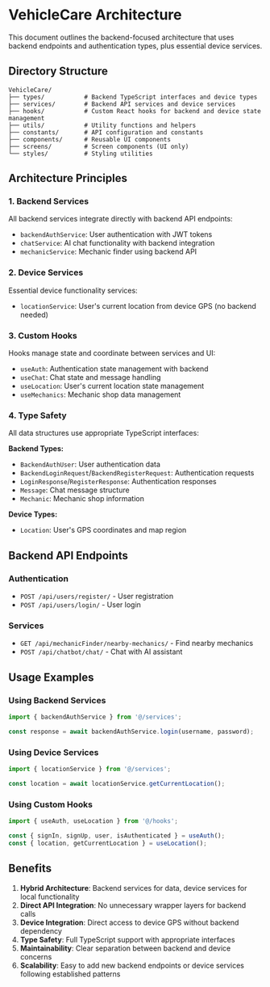 # VehicleCare Architecture

This document outlines the backend-focused architecture that uses backend endpoints and authentication types, plus essential device services.

## Directory Structure

```
VehicleCare/
├── types/           # Backend TypeScript interfaces and device types
├── services/        # Backend API services and device services
├── hooks/           # Custom React hooks for backend and device state management
├── utils/           # Utility functions and helpers
├── constants/       # API configuration and constants
├── components/      # Reusable UI components
├── screens/         # Screen components (UI only)
└── styles/          # Styling utilities
```

## Architecture Principles

### 1. Backend Services
All backend services integrate directly with backend API endpoints:

- `backendAuthService`: User authentication with JWT tokens
- `chatService`: AI chat functionality with backend integration
- `mechanicService`: Mechanic finder using backend API

### 2. Device Services
Essential device functionality services:

- `locationService`: User's current location from device GPS (no backend needed)

### 3. Custom Hooks
Hooks manage state and coordinate between services and UI:

- `useAuth`: Authentication state management with backend
- `useChat`: Chat state and message handling
- `useLocation`: User's current location state management
- `useMechanics`: Mechanic shop data management

### 4. Type Safety
All data structures use appropriate TypeScript interfaces:

**Backend Types:**
- `BackendAuthUser`: User authentication data
- `BackendLoginRequest`/`BackendRegisterRequest`: Authentication requests
- `LoginResponse`/`RegisterResponse`: Authentication responses
- `Message`: Chat message structure
- `Mechanic`: Mechanic shop information

**Device Types:**
- `Location`: User's GPS coordinates and map region

## Backend API Endpoints

### Authentication
- `POST /api/users/register/` - User registration
- `POST /api/users/login/` - User login

### Services
- `GET /api/mechanicFinder/nearby-mechanics/` - Find nearby mechanics
- `POST /api/chatbot/chat/` - Chat with AI assistant

## Usage Examples

### Using Backend Services
```typescript
import { backendAuthService } from '@/services';

const response = await backendAuthService.login(username, password);
```

### Using Device Services
```typescript
import { locationService } from '@/services';

const location = await locationService.getCurrentLocation();
```

### Using Custom Hooks
```typescript
import { useAuth, useLocation } from '@/hooks';

const { signIn, signUp, user, isAuthenticated } = useAuth();
const { location, getCurrentLocation } = useLocation();
```

## Benefits

1. **Hybrid Architecture**: Backend services for data, device services for local functionality
2. **Direct API Integration**: No unnecessary wrapper layers for backend calls
3. **Device Integration**: Direct access to device GPS without backend dependency
4. **Type Safety**: Full TypeScript support with appropriate interfaces
5. **Maintainability**: Clear separation between backend and device concerns
6. **Scalability**: Easy to add new backend endpoints or device services following established patterns 